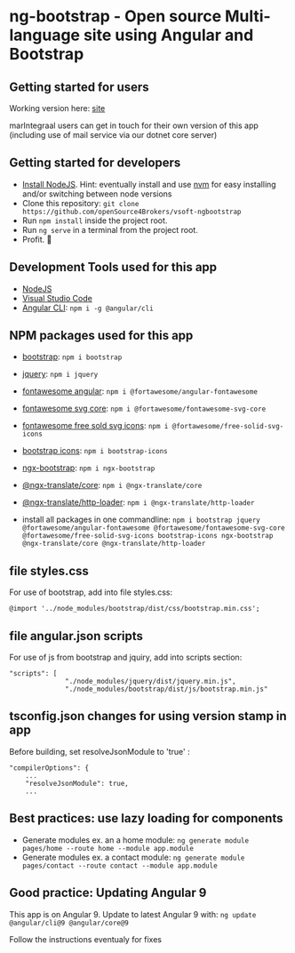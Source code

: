 # ng-bootstrap - Open source Multi-language site using Angular and Bootstrap
## Getting started for users
Working version here: [site](https://vsoft.be)

marIntegraal users can get in touch for their own version of this app (including use of mail service via our dotnet core server)
## Getting started for developers
- [Install NodeJS](https://nodejs.org/). Hint: eventually install and use [nvm](https://medium.com/@Joachim8675309/installing-node-js-with-nvm-4dc469c977d9) for easy installing and/or switching between node versions
- Clone this repository: `git clone https://github.com/openSource4Brokers/vsoft-ngbootstrap`
- Run `npm install` inside the project root.
- Run `ng serve` in a terminal from the project root.
- Profit. :tada:
## Development Tools used for this app
- [NodeJS](https://nodejs.org/)
- [Visual Studio Code](https://code.visualstudio.com/)
- [Angular CLI](https://www.npmjs.com/package/@angular/cli): `npm i -g @angular/cli`
## NPM packages used for this app
- [bootstrap](https://www.npmjs.com/package/bootstrap): `npm i bootstrap`
- [jquery](https://www.npmjs.com/package/jquery): `npm i jquery`
- [fontawesome angular](https://www.npmjs.com/package/@fortawesome/angular-fontawesome): `npm i @fortawesome/angular-fontawesome`
- [fontawesome svg core](https://www.npmjs.com/package/@fortawesome/fontawesome-svg-core): `npm i @fortawesome/fontawesome-svg-core`
- [fontawesome free sold svg icons](https://www.npmjs.com/package/@fortawesome/free-solid-svg-icons): `npm i @fortawesome/free-solid-svg-icons`
- [bootstrap icons](https://www.npmjs.com/package/bootstrap-icons): `npm i bootstrap-icons`
- [ngx-bootstrap](https://www.npmjs.com/package/ngx-bootstrap): `npm i ngx-bootstrap`
- [@ngx-translate/core](https://www.npmjs.com/package/@ngx-translate/core): `npm i @ngx-translate/core`
- [@ngx-translate/http-loader](https://www.npmjs.com/package/@ngx-translate/http-loader): `npm i @ngx-translate/http-loader`

- install all packages in one commandline: `npm i bootstrap jquery @fortawesome/angular-fontawesome @fortawesome/fontawesome-svg-core @fortawesome/free-solid-svg-icons bootstrap-icons ngx-bootstrap @ngx-translate/core @ngx-translate/http-loader`
## file styles.css
For use of bootstrap, add into file styles.css:

```
@import '../node_modules/bootstrap/dist/css/bootstrap.min.css';
```
## file angular.json scripts
For use of js from bootstrap and jquiry, add into scripts section:

```
"scripts": [
              "./node_modules/jquery/dist/jquery.min.js",
              "./node_modules/bootstrap/dist/js/bootstrap.min.js"
```
## tsconfig.json changes for using version stamp in app
Before building, set resolveJsonModule to 'true' :

```
"compilerOptions": {
    ...
    "resolveJsonModule": true,
    ...
```
## Best practices: use lazy loading for components
- Generate modules ex. an a home module: `ng generate module pages/home --route home --module app.module`
- Generate modules ex. a contact module: `ng generate module pages/contact --route contact --module app.module`
## Good practice: Updating Angular 9
This app is on Angular 9.  Update to latest Angular 9 with:
`ng update @angular/cli@9 @angular/core@9`

Follow the instructions eventualy for fixes
